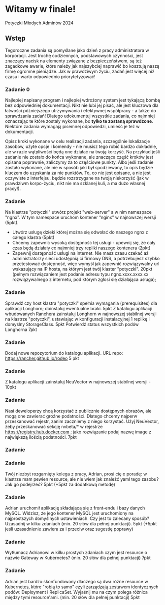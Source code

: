 # Witamy w finale!
Potyczki Młodych Adminów 2024

## Wstęp
Tegoroczne zadania są pomyślane jako dzień z pracy administratora w korporacji. Jest trochę codziennych, podstawowych czynności, jest znaczący nacisk na elementy związane z bezpieczeństwem, są też zagadkowe awarie, które należy jak najszybciej naprawić bo kosztują naszą firmę ogromne pieniądze. Jak w prawdziwym życiu, zadań jest więcej niż czasu i warto odpowiednio priorytetyzować!

### Zadanie 0
Najlepiej napisany program i najlepiej wdrożony system jest tykającą bombą bez odpowiedniej dokumentacji. Nikt nie lubi jej pisać, ale jest kluczowa dla łatwości późniejszego utrzymywania i efektywnej współpracy - a także do sprawdzania zadań! Dlatego udokumentuj wszystkie zadania, co najmniej oznaczając te które zostały wykonane, bo **tylko te zostaną sprawdzone**. Niektóre zadania wymagają pisemnej odpowiedzi, umieść je też w dokumentacji.

Opisz kroki wykonane w celu realizacji zadania, szczególnie lokalizacje zasobów, użyte opcje i komendy - nie musisz tego robić bardzo dokładnie, ale w razie wątpliwości będą one działać na twoją korzyść. Na przykład jeśli zadanie nie zostało do końca wykonane, ale znacząca część kroków jest opisana poprawnie, zaliczymy za to częściowe punkty. Albo jeśli zadanie zostało wykonane, ale nie w sposób jaki był spodziewany, to opis będzie kluczem do uzyskania za nie punktów. To, co nie jest opisane, a nie jest oczywiste z interfejsu, będzie rozstrzygane na twoją niekorzyść (jak w prawdziwm korpo-życiu, nikt nie ma szklanej kuli, a ma dużo własnej pracy!).

### Zadanie
Na klastrze "potyczki" utwórz projekt "web-server" a w nim namespace "ngnx". W tym namespace uruchom kontener “nginx” w najnowszej wersji (5pkt).
- Utwórz usługę dzieki której można się odwołać do naszego ngnx z całego klastra (5pkt)
- Chcemy zapewnić wysoką dostępność tej usługi - upewnij się, że cały czas będą działały co najmniej trzy repliki naszego kontenera (2pkt)
- Zapewnij dostępność usługi na internet. Nie masz czasu czekać aż administratorzy sieci udostępnią ci firmowy DNS, a potrzebujesz szybko przetestować dostępność, więc wymyśl jak zapewnić rozwiązywalny url wskazujący na IP hosta, na którym jest twój klaster "potyczki". 20pkt (pełnym rozwiązaniem jest podanie adresu typu ngnx.xxxx.xxxx.xx rozwiązywalnego z internetu, pod którym zgłosi się działająca usługa);

### Zadanie
 Sprawdź czy host klastra "potyczki" spełnia wymagania (prerequisites) dla aplikacji Longhorn; doinstaluj ewentualne braki. 5pkt
 Z katalogu aplikacji wbudowanych Ranchera zainstaluj Longhorn w najnowszej stabilnej wersji na klastrze "potyczki", ustawiając w konfiguracji instalacyjnej 1 replikę i domyślny StorageClass. 5pkt
 Potwierdź status wszystkich podów Longhorna 7pkt

### Zadanie
Dodaj nowe repozytorium do katalogu aplikacji. URL repo: https://rancher.github.io/rodeo 5 pkt

### Zadanie
Z katalogu aplikacji zainstaluj NeuVector w najnowszej stabilnej wersji - 10pkt

### Zadanie
Nasi deweloperzy chcą korzystać z publicznie dostępnych obrazów, ale mogą one zawierać groźne podatności. Dlatego chcemy najperw przeskanować rejestr, zanim zaczniemy z niego korzystać. Użyj NeuVector, żeby przeskanować sekcję nvbeta/* w rejestrze https://registry.hub.docker.com ; jako rozwiązanie podaj nazwę image z największą ilością podatności. 7pkt

### Zadanie



### Zadanie 
Twój niezbyt rozgarnięty kolega z pracy, Adrian, prosi cię o poradę: w klastrze mam pewien resource, ale nie wiem jak znaleźć yaml tego zasobu? Jak go podejrzeć?
5pkt (+5pkt za dodatkową metodę)

### Zadanie
Adrian uruchomił aplikację składającą się z front-endu i bazy danych MySQL. Widzisz, że jego kontener MySQL jest uruchomiony na najprostszych domyślnych ustawieniach. Czy jest to zalecany sposób? Uzasadnij w kilku zdaniach (min. 20 słów dla pełnej punktacji).
5pkt (+5pkt jeśli uzasadnienie zawiera za i przeciw oraz sugestię poprawy)

### Zadanie
Wytłumacz Adrianowi w kilku prostych zdaniach czym jest resource o nazwie Gateway w Kubernetes? (min. 20 słów dla pełnej punktacji)
7pkt

### Zadanie
Adrian jest bardzo skonfundowany dlaczego są dwa różne resource w Kubernetes, które "robią to samo" czyli zarządzają zestawem identycznych podów: Deployment i ReplicaSet. Wyjaśnij mu na czym polega różnica między tymi resource'ami. (min. 20 słów dla pełnej punktacji)
5pkt
